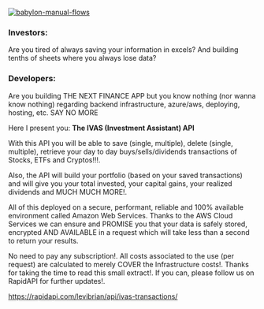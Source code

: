 [![babylon-manual-flows](https://github.com/levibrian/ivas-transactions-api/actions/workflows/manual-flows.yml/badge.svg)](https://github.com/levibrian/ivas-transactions-api/actions/workflows/manual-flows.yml)

### Investors:
Are you tired of always saving your information in excels? And building tenths of sheets where you always lose data?

### Developers:
Are you building THE NEXT FINANCE APP but you know nothing (nor wanna know nothing) regarding backend infrastructure, azure/aws, deploying, hosting, etc.
SAY NO MORE

Here I present you: **The IVAS (Investment Assistant) API**

With this API you will be able to save (single, multiple), delete (single, multiple), retrieve your day to day buys/sells/dividends transactions of Stocks, ETFs and Cryptos!!!.

Also, the API will build your portfolio (based on your saved transactions) and will give you your total invested, your capital gains, your realized dividends and MUCH MUCH MORE!.

All of this deployed on a secure, performant, reliable and 100% available environment called Amazon Web Services. Thanks to the AWS Cloud Services we can ensure and PROMISE you that your data is safely stored, encrypted AND AVAILABLE in a request which will take less than a second to return your results.

No need to pay any subscription!. All costs associated to the use (per request) are calculated to merely COVER the Infrastructure costs!.
Thanks for taking the time to read this small extract!. If you can, please follow us on RapidAPI for further updates!.

https://rapidapi.com/levibrian/api/ivas-transactions/
